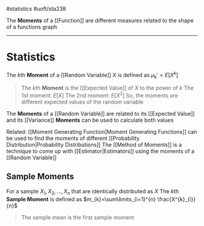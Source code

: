 #statistics 
#uoft/sta238 

The **Moments** of a [[Function]] are different measures related to the shape of a functions graph

---
# Statistics
The $k$th **Moment** of a [[Random Variable]] $X$ is defined as $\mu_{k}'=E[X^{k}]$

>The $k$th **Moment** is the [[Expected Value]] of $X$ to the power of $k$
> The 1st moment: $E[X]$
> The 2nd moment: $E[X^{2}]$
> So, the moments are different expected values of the random variable

The **Moments** of a [[Random Variable]] are related to its [[Expected Value]] and its [[Variance]]
	**Moments** can be used to calculate both values

Related:
	[[Moment Generating Function|Moment Generating Functions]] can be used to find the moments of different  [[Probability Distribution|Probability Distributions]]
	The [[Method of Moments]] is a technique to come up with [[Estimator|Estimators]] using the moments of a [[Random Variable]]
## Sample Moments
For a sample $X_{1},X_{2},...,X_{n}$ that are identically distributed as $X$
The $k$th **Sample Moment** is defined as $m_{k}=\sum\limits_{i=1}^{n} \frac{X^{k}_{i}}{n}$ 

> The sample mean is the first sample moment
